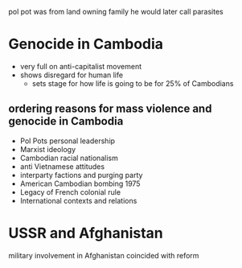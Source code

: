 pol pot was from land owning family he would later call parasites

# Genocide in Cambodia

- very full on anti-capitalist movement 
- shows disregard for human life 
	- sets stage for how life is going to be for 25% of Cambodians 


## ordering reasons for mass violence and genocide in Cambodia
- Pol Pots personal leadership 
- Marxist ideology
- Cambodian racial nationalism 
- anti Vietnamese attitudes 
- interparty factions and purging party 
- American Cambodian bombing 1975 
- Legacy of French colonial rule 
- International contexts and relations


# USSR and Afghanistan
military involvement in Afghanistan coincided with reform  

